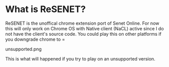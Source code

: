 <h1>What is ReSENET?</h1>
<p></p>
<p>ReSENET is the unoffical chrome extension port of Senet Online. For now this will only work on Chrome OS with Native client (NaCL) active since I do not have the client's source code. You could play this on other platforms if you downgrade chrome to =<v122</p>
<p></p>
<img>unsupported.png</img>
<p>This is what will happened if you try to play on an unsupported version.</p>
